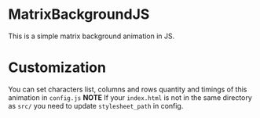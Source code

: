 # MatrixBackgroundJS
 This is a simple matrix background animation in JS.
 
# Customization
 You can set characters list, columns and rows quantity and timings of this animation in `config.js`
 **NOTE**
 If your `index.html` is not in the same directory as `src/` you need to update `stylesheet_path` in config.
